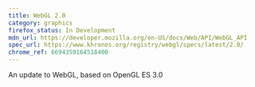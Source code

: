 ```yaml
---
title: WebGL 2.0
category: graphics
firefox_status: In Development
mdn_url: https://developer.mozilla.org/en-US/docs/Web/API/WebGL_API
spec_url: https://www.khronos.org/registry/webgl/specs/latest/2.0/
chrome_ref: 6694359164518400
---
```


An update to WebGL, based on OpenGL ES 3.0
